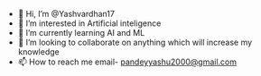- 👋 Hi, I’m @Yashvardhan17
- 👀 I’m interested in Artificial inteligence
- 🌱 I’m currently learning AI and  ML
- 💞️ I’m looking to collaborate on anything which will increase my knowledge
- 📫 How to reach me email- pandeyyashu2000@gmail.com

<!---
Yashvardhan17/Yashvardhan17 is a ✨ special ✨ repository because its `README.md` (this file) appears on your GitHub profile.
You can click the Preview link to take a look at your changes.
--->
